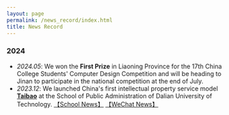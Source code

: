 ```yaml
---
layout: page
permalink: /news_record/index.html
title: News Record
---
```


### 2024

- *2024.05*: We won the **First Prize** in Liaoning Province for the 17th China College Students' Computer Design Competition and will be heading to Jinan to participate in the national competition at the end of July.
- *2023.12*: We launched China's first intellectual property service model <a href="https://taibao-ip.help">**Taibao**</a> at the School of Public Administration of Dalian University of Technology. [【School News】](https://spap.dlut.edu.cn/info/1123/4095.htm) [【WeChat News】](https://mp.weixin.qq.com/s/zmPpAWnxxIC0g1trD3sCrQ)
